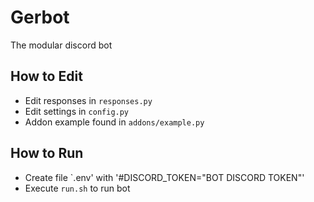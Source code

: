 # Gerbot
The modular discord bot

## How to Edit
- Edit responses in `responses.py`
- Edit settings in `config.py`
- Addon example found in `addons/example.py`

## How to Run
- Create file `.env' with '#DISCORD_TOKEN="BOT DISCORD TOKEN"'
- Execute `run.sh` to run bot
